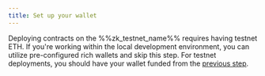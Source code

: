 ```yaml
---
title: Set up your wallet
---
```


Deploying contracts on the %%zk_testnet_name%% requires having testnet ETH.
If you're working within the local development environment,
you can utilize pre-configured rich wallets and skip this step.
For testnet deployments, you should have your wallet funded from the [previous step](/build/zksync-101#fund-your-wallet).
